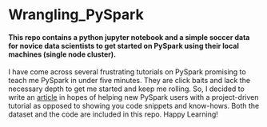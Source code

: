 # Wrangling_PySpark
#### This repo contains a python jupyter notebook and a simple soccer data for novice data scientists to get started on PySpark using their local machines (single node cluster). 
I have come across several frustrating tutorials on PySpark promising to teach me PySpark in under five minutes. They are click baits and lack the necessary depth to get me started and keep me rolling. So, I decided to write an [article](https://towardsdatascience.com/a-project-driven-approach-to-learning-pyspark-4533c85f52b3) in hopes of helping new PySpark users with a project-driven tutorial as opposed to showing you code snippets and know-hows. Both the dataset and the code are included in this repo. Happy Learning!
